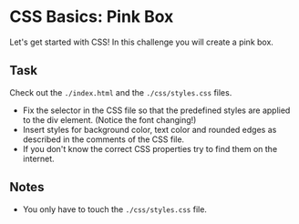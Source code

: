 # CSS Basics: Pink Box

Let's get started with CSS! In this challenge you will create a pink box.

## Task

Check out the `./index.html` and the `./css/styles.css` files.

- Fix the selector in the CSS file so that the predefined styles are applied to the div element. (Notice the font changing!)
- Insert styles for background color, text color and rounded edges as described in the comments of the CSS file.
- If you don't know the correct CSS properties try to find them on the internet.

## Notes

- You only have to touch the `./css/styles.css` file.